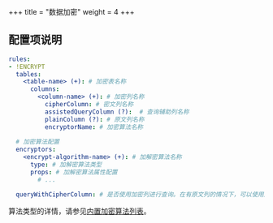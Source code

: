 +++
title = "数据加密"
weight = 4
+++

## 配置项说明

```yaml
rules:
- !ENCRYPT
  tables:
    <table-name> (+): # 加密表名称
      columns:
        <column-name> (+): # 加密列名称
          cipherColumn: # 密文列名称
          assistedQueryColumn (?):  # 查询辅助列名称
          plainColumn (?): # 原文列名称
          encryptorName: # 加密算法名称
  
  # 加密算法配置
  encryptors:
    <encrypt-algorithm-name> (+): # 加解密算法名称
      type: # 加解密算法类型
      props: # 加解密算法属性配置
        # ...

  queryWithCipherColumn: # 是否使用加密列进行查询。在有原文列的情况下，可以使用原文列进行查询
```

算法类型的详情，请参见[内置加密算法列表](/cn/user-manual/shardingsphere-jdbc/builtin-algorithm/encrypt)。
